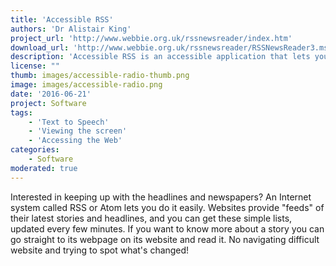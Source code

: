 ```yaml
---
title: 'Accessible RSS'
authors: 'Dr Alistair King'
project_url: 'http://www.webbie.org.uk/rssnewsreader/index.htm'
download_url: 'http://www.webbie.org.uk/rssnewsreader/RSSNewsReader3.msi'
description: 'Accessible RSS is an accessible application that lets you access RSS feeds quickly and easily.'
license: ""
thumb: images/accessible-radio-thumb.png
image: images/accessible-radio.png
date: '2016-06-21'
project: Software
tags:
    - 'Text to Speech'
    - 'Viewing the screen'
    - 'Accessing the Web'
categories:
    - Software
moderated: true
---
```

Interested in keeping up with the headlines and newspapers? An Internet system called RSS or Atom lets you do it easily. Websites provide "feeds" of their latest stories and headlines, and you can get these simple lists, updated every few minutes. If you want to know more about a story you can go straight to its webpage on its website and read it. No navigating difficult website and trying to spot what's changed!